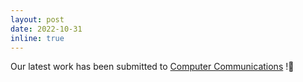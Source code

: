 ```yaml
---
layout: post
date: 2022-10-31
inline: true
---
```


Our latest work has been submitted to [Computer Communications](https://www.sciencedirect.com/journal/computer-communications?_gl=1*12wz707*_ga*MTA5NTQxNTk0LjE2NjQyNzA5Njk.*_ga_4R527DM8F7*MTY3MDU4NDA4OS43LjEuMTY3MDU4NDEwMy4wLjAuMA..) !🤞